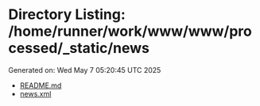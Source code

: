 # Directory Listing: /home/runner/work/www/www/processed/_static/news
Generated on: Wed May  7 05:20:45 UTC 2025

- [README.md](README.md)
- [news.xml](news.xml)
